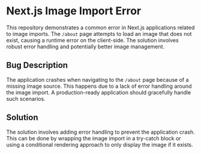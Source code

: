 # Next.js Image Import Error

This repository demonstrates a common error in Next.js applications related to image imports.  The `/about` page attempts to load an image that does not exist, causing a runtime error on the client-side. The solution involves robust error handling and potentially better image management.

## Bug Description

The application crashes when navigating to the `/about` page because of a missing image source.  This happens due to a lack of error handling around the image import.  A production-ready application should gracefully handle such scenarios.

## Solution

The solution involves adding error handling to prevent the application crash.  This can be done by wrapping the image import in a try-catch block or using a conditional rendering approach to only display the image if it exists.